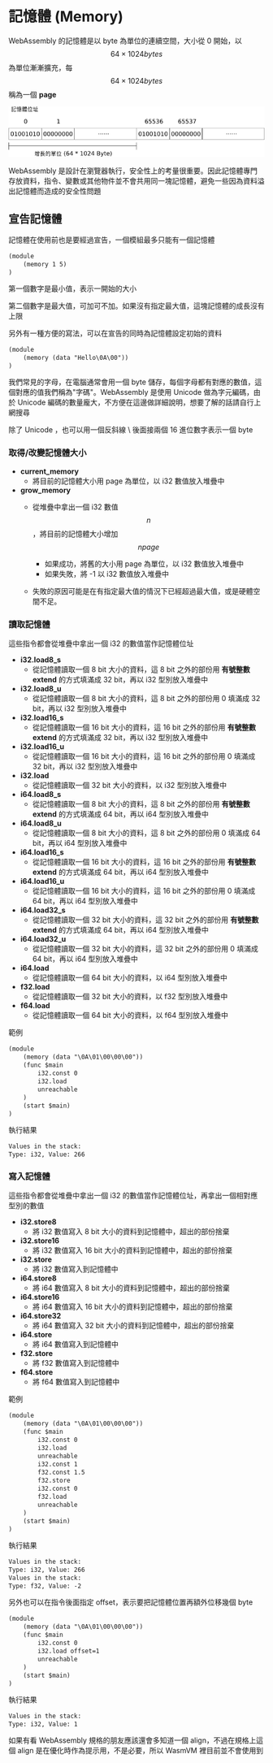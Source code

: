 # 記憶體 (Memory)

WebAssembly 的記憶體是以 byte 為單位的連續空間，大小從 0 開始，以 $$64 \times 1024 bytes$$ 為單位漸漸擴充，每 $$64 \times 1024 bytes$$ 稱為一個 **page**

![](/images/memory.png)

WebAssembly 是設計在瀏覽器執行，安全性上的考量很重要。因此記憶體專門存放資料，指令、變數或其他物件並不會共用同一塊記憶體，避免一些因為資料溢出記憶體而造成的安全性問題

## 宣告記憶體

記憶體在使用前也是要經過宣告，一個模組最多只能有一個記憶體

```
(module
	(memory 1 5)
)
```
第一個數字是最小值，表示一開始的大小

第二個數字是最大值，可加可不加。如果沒有指定最大值，這塊記憶體的成長沒有上限

另外有一種方便的寫法，可以在宣告的同時為記憶體設定初始的資料

```
(module
	(memory (data "Hello\0A\00"))
)
```

我們常見的字母，在電腦通常會用一個 byte 儲存，每個字母都有對應的數值，這個對應的值我們稱為"字碼"。WebAssembly 是使用 Unicode 做為字元編碼，由於 Unicode 編碼的數量龐大，不方便在這邊做詳細說明，想要了解的話請自行上網搜尋

除了 Unicode ，也可以用一個反斜線 \ 後面接兩個 16 進位數字表示一個 byte

### 取得/改變記憶體大小

* **current_memory**
	* 將目前的記憶體大小用 page 為單位，以 i32 數值放入堆疊中
* **grow_memory**
	* 從堆疊中拿出一個 i32 數值 $$ n $$ ，將目前的記憶體大小增加 $$ n page $$ 
		* 如果成功，將舊的大小用 page 為單位，以 i32 數值放入堆疊中
		* 如果失敗，將 -1 以 i32 數值放入堆疊中

	* 失敗的原因可能是在有指定最大值的情況下已經超過最大值，或是硬體空間不足。

### 讀取記憶體

這些指令都會從堆疊中拿出一個 i32 的數值當作記憶體位址

* **i32.load8_s**
	* 從記憶體讀取一個 8 bit 大小的資料，這 8 bit 之外的部份用 **有號整數 extend** 的方式填滿成 32 bit，再以 i32 型別放入堆疊中
* **i32.load8_u**
	* 從記憶體讀取一個 8 bit 大小的資料，這 8 bit 之外的部份用 0 填滿成 32 bit，再以 i32 型別放入堆疊中
* **i32.load16_s**
	* 從記憶體讀取一個 16 bit 大小的資料，這 16 bit 之外的部份用 **有號整數 extend** 的方式填滿成 32 bit，再以 i32 型別放入堆疊中
* **i32.load16_u**
	* 從記憶體讀取一個 16 bit 大小的資料，這 16 bit 之外的部份用 0 填滿成 32 bit，再以 i32 型別放入堆疊中
* **i32.load**
	* 從記憶體讀取一個 32 bit 大小的資料，以 i32 型別放入堆疊中
* **i64.load8_s**
	* 從記憶體讀取一個 8 bit 大小的資料，這 8 bit 之外的部份用 **有號整數 extend** 的方式填滿成 64 bit，再以 i64 型別放入堆疊中
* **i64.load8_u**
	* 從記憶體讀取一個 8 bit 大小的資料，這 8 bit 之外的部份用 0 填滿成 64 bit，再以 i64 型別放入堆疊中
* **i64.load16_s**
	* 從記憶體讀取一個 16 bit 大小的資料，這 16 bit 之外的部份用 **有號整數 extend** 的方式填滿成 64 bit，再以 i64 型別放入堆疊中
* **i64.load16_u**
	* 從記憶體讀取一個 16 bit 大小的資料，這 16 bit 之外的部份用 0 填滿成 64 bit，再以 i64 型別放入堆疊中
* **i64.load32_s**
	* 從記憶體讀取一個 32 bit 大小的資料，這 32 bit 之外的部份用 **有號整數 extend** 的方式填滿成 64 bit，再以 i64 型別放入堆疊中
* **i64.load32_u**
	* 從記憶體讀取一個 32 bit 大小的資料，這 32 bit 之外的部份用 0 填滿成 64 bit，再以 i64 型別放入堆疊中
* **i64.load**
	* 從記憶體讀取一個 64 bit 大小的資料，以 i64 型別放入堆疊中
* **f32.load**
	* 從記憶體讀取一個 32 bit 大小的資料，以 f32 型別放入堆疊中
* **f64.load**
	* 從記憶體讀取一個 64 bit 大小的資料，以 f64 型別放入堆疊中

範例

```
(module
	(memory (data "\0A\01\00\00\00"))
	(func $main
		i32.const 0
		i32.load
		unreachable
	)
	(start $main)
)
```

執行結果

```
Values in the stack:
Type: i32, Value: 266
```

### 寫入記憶體

這些指令都會從堆疊中拿出一個 i32 的數值當作記憶體位址，再拿出一個相對應型別的數值

* **i32.store8**
	* 將 i32 數值寫入 8 bit 大小的資料到記憶體中，超出的部份捨棄
* **i32.store16**
	* 將 i32 數值寫入 16 bit 大小的資料到記憶體中，超出的部份捨棄
* **i32.store**
	* 將 i32 數值寫入到記憶體中
* **i64.store8**
	* 將 i64 數值寫入 8 bit 大小的資料到記憶體中，超出的部份捨棄
* **i64.store16**
	* 將 i64 數值寫入 16 bit 大小的資料到記憶體中，超出的部份捨棄
* **i64.store32**
	* 將 i64 數值寫入 32 bit 大小的資料到記憶體中，超出的部份捨棄
* **i64.store**
	* 將 i64 數值寫入到記憶體中
* **f32.store**
	* 將 f32 數值寫入到記憶體中
* **f64.store**
	* 將 f64 數值寫入到記憶體中

範例

```
(module
	(memory (data "\0A\01\00\00\00"))
	(func $main
		i32.const 0
		i32.load
		unreachable
		i32.const 1
		f32.const 1.5
		f32.store
		i32.const 0
		f32.load
		unreachable
	)
	(start $main)
)
```

執行結果

```
Values in the stack:
Type: i32, Value: 266
Values in the stack:
Type: f32, Value: -2

```

另外也可以在指令後面指定 offset，表示要把記憶體位置再額外位移幾個 byte

```
(module
	(memory (data "\0A\01\00\00\00"))
	(func $main
		i32.const 0
		i32.load offset=1
		unreachable
	)
	(start $main)
)
```

執行結果

```
Values in the stack:
Type: i32, Value: 1
```

如果有看 WebAssembly 規格的朋友應該還會多知道一個 align，不過在規格上這個 align 是在優化時作為提示用，不是必要，所以 WasmVM 裡目前並不會使用到